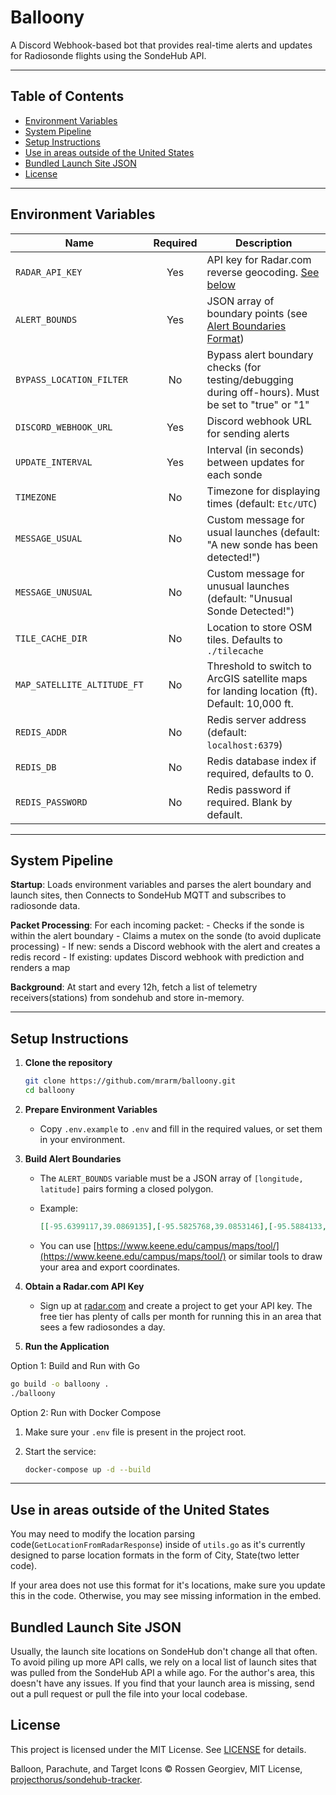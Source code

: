 # Balloony

A Discord Webhook-based bot that provides real-time alerts and updates for Radiosonde flights using the SondeHub API.

---

## Table of Contents

- [Environment Variables](#environment-variables)
- [System Pipeline](#system-pipeline)
- [Setup Instructions](#setup-instructions)
- [Use in areas outside of the United States](#use-in-areas-outside-of-the-united-states)
- [Bundled Launch Site JSON](#bundled-launch-site-json)
- [License](#license)

---

## Environment Variables

| Name                       | Required | Description                                                                                                 |
|----------------------------|:--------:|-------------------------------------------------------------------------------------------------------------|
| `RADAR_API_KEY`            |   Yes    | API key for Radar.com reverse geocoding. [See below](#radarcom-api-key)                                     |
| `ALERT_BOUNDS`             |   Yes    | JSON array of boundary points (see [Alert Boundaries Format](#alert-boundaries-format))                     |
| `BYPASS_LOCATION_FILTER`   |   No     | Bypass alert boundary checks (for testing/debugging during off-hours). Must be set to "true" or "1"         |
| `DISCORD_WEBHOOK_URL`      |   Yes    | Discord webhook URL for sending alerts                                                                      |
| `UPDATE_INTERVAL`          |   Yes    | Interval (in seconds) between updates for each sonde                                                        |
| `TIMEZONE`                 |    No    | Timezone for displaying times (default: `Etc/UTC`)                                                          |
| `MESSAGE_USUAL`            |    No    | Custom message for usual launches (default: "A new sonde has been detected!")                               |
| `MESSAGE_UNUSUAL`          |    No    | Custom message for unusual launches (default: "Unusual Sonde Detected!")                                    |
| `TILE_CACHE_DIR`           |    No    | Location to store OSM tiles. Defaults to `./tilecache`                                                      |
| `MAP_SATELLITE_ALTITUDE_FT`|    No    | Threshold to switch to ArcGIS satellite maps for landing location (ft). Default: 10,000 ft.                 |
| `REDIS_ADDR`               |    No    | Redis server address (default: `localhost:6379`)                                                            |
| `REDIS_DB`                 |    No    | Redis database index if required, defaults to 0.                                                            |
| `REDIS_PASSWORD`           |    No    | Redis password if required. Blank by default.                                                               |

---

## System Pipeline

**Startup**: Loads environment variables and parses the alert boundary and launch sites, then Connects to SondeHub MQTT and subscribes to radiosonde data.

**Packet Processing**: For each incoming packet:
    - Checks if the sonde is within the alert boundary
    - Claims a mutex on the sonde (to avoid duplicate processing)
    - If new: sends a Discord webhook with the alert and creates a redis record
    - If existing: updates Discord webhook with prediction and renders a map

**Background**: At start and every 12h, fetch a list of telemetry receivers(stations) from sondehub and store in-memory.

---

## Setup Instructions

1. **Clone the repository**

   ```sh
   git clone https://github.com/mrarm/balloony.git
   cd balloony
   ```

2. **Prepare Environment Variables**

   - Copy `.env.example` to `.env` and fill in the required values, or set them in your environment.

3. **Build Alert Boundaries**

   - The `ALERT_BOUNDS` variable must be a JSON array of `[longitude, latitude]` pairs forming a closed polygon.
   - Example:

     ```json
     [[-95.6399117,39.0869135],[-95.5825768,39.0853146],[-95.5884133,39.0439965],[-95.6443749,39.0485294],[-95.6399117,39.086647]]
     ```

   - You can use [https://www.keene.edu/campus/maps/tool/](https://www.keene.edu/campus/maps/tool/) or similar tools to draw your area and export coordinates.

4. **Obtain a Radar.com API Key**

   - Sign up at [radar.com](https://radar.com/) and create a project to get your API key. The free tier has plenty of calls per month for running this in an area that sees a few radiosondes a day.

5. **Run the Application**

Option 1: Build and Run with Go

```sh
go build -o balloony .
./balloony
```

Option 2: Run with Docker Compose

1. Make sure your `.env` file is present in the project root.
2. Start the service:

    ```sh
    docker-compose up -d --build
    ```

---

## Use in areas outside of the United States

You may need to modify the location parsing code(`GetLocationFromRadarResponse`) inside of `utils.go` as it's currently designed to parse location formats in the form of City, State(two letter code).

If your area does not use this format for it's locations, make sure you update this in the code. Otherwise, you may see missing information in the embed.

## Bundled Launch Site JSON

Usually, the launch site locations on SondeHub don't change all that often. To avoid piling up more API calls, we rely on a local list of launch sites that was pulled from the SondeHub API a while ago. For the author's area, this doesn't have any issues. If you find that your launch area is missing, send out a pull request or pull the file into your local codebase.

## License

This project is licensed under the MIT License. See [LICENSE](LICENSE) for details.

Balloon, Parachute, and Target Icons © Rossen Georgiev, MIT License, [projecthorus/sondehub-tracker](https://github.com/projecthorus/sondehub-tracker).